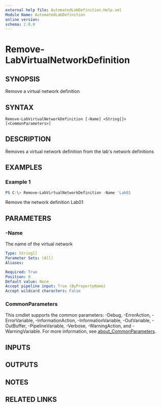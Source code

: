 ```yaml
---
external help file: AutomatedLabDefinition.Help.xml
Module Name: AutomatedLabDefinition
online version:
schema: 2.0.0
---
```


# Remove-LabVirtualNetworkDefinition

## SYNOPSIS
Remove a virtual network definition

## SYNTAX

```
Remove-LabVirtualNetworkDefinition [-Name] <String[]> [<CommonParameters>]
```

## DESCRIPTION
Removes a virtual network definition from the lab's network definitions

## EXAMPLES

### Example 1
```powershell
PS C:\> Remove-LabVirtualNetworkDefinition -Name 'Lab01
```

Remove the network definition Lab01

## PARAMETERS

### -Name
The name of the virtual network

```yaml
Type: String[]
Parameter Sets: (All)
Aliases:

Required: True
Position: 0
Default value: None
Accept pipeline input: True (ByPropertyName)
Accept wildcard characters: False
```

### CommonParameters
This cmdlet supports the common parameters: -Debug, -ErrorAction, -ErrorVariable, -InformationAction, -InformationVariable, -OutVariable, -OutBuffer, -PipelineVariable, -Verbose, -WarningAction, and -WarningVariable. For more information, see [about_CommonParameters](http://go.microsoft.com/fwlink/?LinkID=113216).

## INPUTS

## OUTPUTS

## NOTES

## RELATED LINKS

